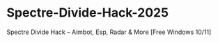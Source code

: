 # Spectre-Divide-Hack-2025
Spectre Divide Hack – Aimbot, Esp, Radar &amp; More [Free Windows 10/11] 
